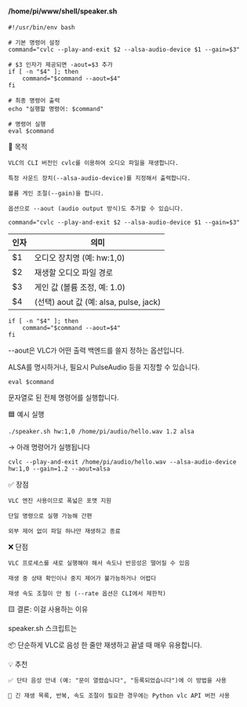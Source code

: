#### /home/pi/www/shell/speaker.sh

```less
#!/usr/bin/env bash

# 기본 명령어 설정
command="cvlc --play-and-exit $2 --alsa-audio-device $1 --gain=$3"

# $3 인자가 제공되면 -aout=$3 추가
if [ -n "$4" ]; then
    command="$command --aout=$4"
fi

# 최종 명령어 출력
echo "실행할 명령어: $command"

# 명령어 실행
eval $command
```

🎯 목적
```less
VLC의 CLI 버전인 cvlc를 이용하여 오디오 파일을 재생합니다.

특정 사운드 장치(--alsa-audio-device)를 지정해서 출력합니다.

볼륨 게인 조절(--gain)을 합니다.

옵션으로 --aout (audio output 방식)도 추가할 수 있습니다.
```
```less
command="cvlc --play-and-exit $2 --alsa-audio-device $1 --gain=$3"
```

| 인자 | 의미                          |
|-------|------------------------------|
| $1    | 오디오 장치명 (예: hw:1,0)    |
| $2    | 재생할 오디오 파일 경로         |
| $3    | 게인 값 (볼륨 조정, 예: 1.0)    |
| $4    | (선택) aout 값 (예: alsa, pulse, jack) |

```less
if [ -n "$4" ]; then
    command="$command --aout=$4"
fi
```

--aout은 VLC가 어떤 출력 백엔드를 쓸지 정하는 옵션입니다.

ALSA를 명시하거나, 필요시 PulseAudio 등을 지정할 수 있습니다.


```less
eval $command
```

문자열로 된 전체 명령어를 실행합니다.

🟦 예시 실행
```less
./speaker.sh hw:1,0 /home/pi/audio/hello.wav 1.2 alsa
```

→ 아래 명령어가 실행됩니다
```less
cvlc --play-and-exit /home/pi/audio/hello.wav --alsa-audio-device hw:1,0 --gain=1.2 --aout=alsa
```


✅ 장점
```less
VLC 엔진 사용이므로 폭넓은 포맷 지원

단일 명령으로 실행 가능해 간편

외부 제어 없이 파일 하나만 재생하고 종료
```

❌ 단점
```less
VLC 프로세스를 새로 실행해야 해서 속도나 반응성은 떨어질 수 있음

재생 중 상태 확인이나 중지 제어가 불가능하거나 어렵다

재생 속도 조절이 안 됨 (--rate 옵션은 CLI에서 제한적)
```

🟨 결론: 이걸 사용하는 이유

speaker.sh 스크립트는

📦 단순하게 VLC로 음성 한 줄만 재생하고 끝낼 때 매우 유용합니다.

💡 추천
```less
✅ 단타 음성 안내 (예: "문이 열렸습니다", "등록되었습니다")에 이 방법을 사용

🚫 긴 재생 목록, 반복, 속도 조절이 필요한 경우에는 Python vlc API 버전 사용
```













